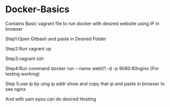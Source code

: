 # Docker-Basics
Contains Basic vagrant file to run docker with desired website using IP in browser

Step1:Open Gitbash and paste in Desired Folder 

Step2:Run vagrant up 

Step3:vagrant ssh 

Step4:Run command  docker run --name web01 -d -p 9080:80nginx {For testing working)

Step 5:use ip by uing ip addr show and copy that ip and paste in browser to see nginx



And with sam eyou can do desired Hosting

